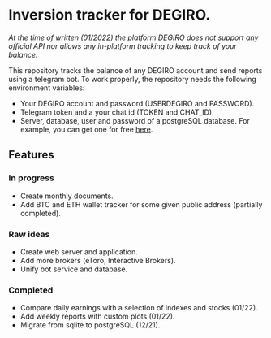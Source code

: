 # Inversion tracker for DEGIRO.

*At the time of written (01/2022) the platform DEGIRO does not support any official API nor allows any in-platform tracking to keep track of your balance.*

This repository tracks the balance of any DEGIRO account and send reports using a telegram bot. To work properly, the repository needs the following environment variables:

* Your DEGIRO account and password (USERDEGIRO and PASSWORD).
* Telegram token and a your chat id (TOKEN and CHAT_ID).
* Server, database, user and password of a postgreSQL database. For example, you can get one for free [here](https://www.elephantsql.com/).

## Features

### In progress
* Create monthly documents.
* Add BTC and ETH wallet tracker for some given public address (partially completed).

### Raw ideas
* Create web server and application.
* Add more brokers (eToro, Interactive Brokers).
* Unify bot service and database.

### Completed
* Compare daily earnings with a selection of indexes and stocks (01/22).
* Add weekly reports with custom plots (01/22).
* Migrate from sqlite to postgreSQL (12/21). 
